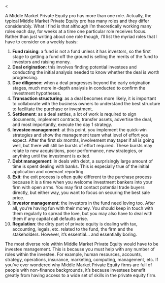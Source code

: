 <<p>A Middle Market Private Equity pro has more than one role. Actually, the typical Middle Market Private Equity pro has many roles and they differ considerably. What I find is that although I&#8217;m theoretically working many roles each day, for weeks at a time one particular role receives focus. Rather than just writing about one role though, I&#8217;ll list the myriad roles that I have to consider on a weekly basis:</p><ol><li><strong>Fund raising</strong>: a fund is not a fund unless it has investors, so the first stage to getting a fund off the ground is selling the merits of the fund to investors and raising money.</li><li><strong>Deal origination</strong>: this involves finding potential investees and conducting the initial analysis needed to know whether the deal is worth progressing.</li><li><strong>Due diligence</strong>: when a deal progresses beyond the early origination stages, much more in-depth analysis in conducted to confirm the investment hypotheses.</li><li><strong>Transaction structuring</strong>: as a deal becomes more likely, it is important to collaborate with the business owners to understand the best structure to facilitate the purchase or investment.</li><li><strong>Settlement</strong>: as a deal settles, a lot of work is required to sign documents, implement contracts, transfer assets, advertise the deal, and most importantly, execute the day 1 strategy.</li><li><strong>Investee management</strong>: at this point, you implement the quick-win strategies and show the management team what level of effort you expect. After the first six months, involvement may taper if all is going well, but there will still be bursts of effort required. These bursts may relate to new acquisitions, poor performance, new strategies, or anything until the investment is exited.</li><li><strong>Debt management</strong>: in deals with debt, a surprisingly large amount of time is spent dealing with banks. This is especially true of the initial application and covenant reporting.</li><li><strong>Exit</strong>: the exit process is often quite different to the purchase process because it is a time when you welcome investment bankers into your firm with open arms. You may first contact potential trade buyers directly, but either way, you want to focus on securing the best sale price.</li><li><strong>Investor management</strong>: the investors in the fund need loving too. After all, you&#8217;re having fun with their money. You should keep in touch with them regularly to spread the love, but you may also have to deal with them if any capital call defaults arise.</li><li><strong>Regulation</strong>: the dirty part of private equity is dealing with tax, accounting, legals, etc. related to the fund, the firm and the stakeholders. However, it&#8217;s essential&#8230; and essentially boring.</li></ol><p>The most diverse role within Middle Market Private Equity would have to be investee management. This is because you must help with any number of roles within the investee. For example, human resources, accounts, strategy, operations, insurance, marketing, computing, management, etc. If you&#8217;ve ever wondered why Middle Market Private Equity firms are full of people with non-finance backgrounds, it&#8217;s because investees benefit greatly from having access to a wide set of skills in the private equity firm.</p>
